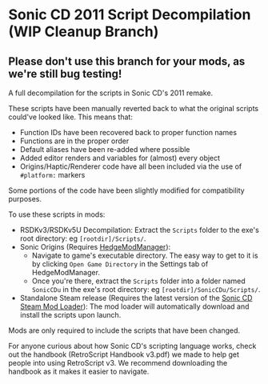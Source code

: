 # Sonic CD 2011 Script Decompilation (WIP Cleanup Branch)

## **Please don't use this branch for your mods, as we're still bug testing!**

A full decompilation for the scripts in Sonic CD's 2011 remake.

These scripts have been manually reverted back to what the original scripts could've looked like. This means that:
* Function IDs have been recovered back to proper function names
* Functions are in the proper order
* Default aliases have been re-added where possible
* Added editor renders and variables for (almost) every object
* Origins/Haptic/Renderer code have all been included via the use of `#platform:` markers

Some portions of the code have been slightly modified for compatibility purposes.

To use these scripts in mods: 
* RSDKv3/RSDKv5U Decompilation: Extract the `Scripts` folder to the exe's root directory: eg `[rootdir]/Scripts/`.
* Sonic Origins (Requires [HedgeModManager](https://github.com/thesupersonic16/HedgeModManager)):
  * Navigate to game's executable directory. The easy way to get to it is by clicking `Open Game Directory` in the Settings tab of HedgeModManager.
  * Once you're there, extract the `Scripts` folder into a folder named `SonicCDu` in the exe's root directory: eg `[rootdir]/SonicCDu/Scripts/`.
* Standalone Steam release (Requires the latest version of the [Sonic CD Steam Mod Loader](https://gamebanana.com/tools/6446)): The mod loader will automatically download and install the scripts upon launch.

Mods are only required to include the scripts that have been changed.

For anyone curious about how Sonic CD's scripting language works, check out the handbook (RetroScript Handbook v3.pdf) we made to help get people into using RetroScript v3. We recommend downloading the handbook as it makes it easier to navigate.
